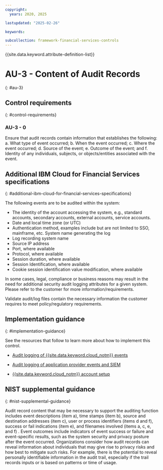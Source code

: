 ```yaml
---
copyright:
  years: 2020, 2025

lastupdated: "2025-02-26"

keywords:

subcollection: framework-financial-services-controls
---
```


{{site.data.keyword.attribute-definition-list}}

# AU-3 - Content of Audit Records
{: #au-3}

## Control requirements
{: #control-requirements}



### AU-3 - 0


Ensure that audit records contain information that establishes the following:
a. What type of event occurred;
b. When the event occurred;
c. Where the event occurred;
d. Source of the event;
e. Outcome of the event; and
f. Identity of any individuals, subjects, or objects/entities associated with the event.






## Additional IBM Cloud for Financial Services specifications
{: #additional-ibm-cloud-for-financial-services-specifications}

The following events are to be audited within the system:
- The identity of the account accessing the system, e.g., standard accounts, secondary accounts, external accounts, service accounts.
- Date and local time zone (or UTC)
- Authentication method, examples include but are not limited to SSO, mainframe, etc.
System name generating the log
- Log recording system name
- Source IP address
- Port, where available
- Protocol, where available
- Session duration, where available
- Session Identification, where available
- Cookie session identification value modification, where available

In some cases, legal, compliance or business reasons may result in the need for additional security audit logging attributes for a given system. Please refer to the customer for more information/requirements.

Validate audit/log files contain the necessary information the customer requires to meet policy/regulatory requirements.




## Implementation guidance
{: #implementation-guidance}

See the resources that follow to learn more about how to implement this control.


- [Audit logging of {{site.data.keyword.cloud_notm}} events](/docs/framework-financial-services?topic=framework-financial-services-shared-logging-audit)


- [Audit logging of application provider events and SIEM](/docs/framework-financial-services?topic=framework-financial-services-shared-logging-audit-provider)


- [{{site.data.keyword.cloud_notm}} account setup](/docs/framework-financial-services?topic=framework-financial-services-shared-account-setup)






## NIST supplemental guidance
{: #nist-supplemental-guidance}

Audit record content that may be necessary to support the auditing function includes event descriptions (item a), time stamps (item b), source and destination addresses (item c), user or process identifiers (items d and f), success or fail indications (item e), and filenames involved (items a, c, e, and f) . Event outcomes include indicators of event success or failure and event-specific results, such as the system security and privacy posture after the event occurred. Organizations consider how audit records can reveal information about individuals that may give rise to privacy risks and how best to mitigate such risks. For example, there is the potential to reveal personally identifiable information in the audit trail, especially if the trail records inputs or is based on patterns or time of usage.
